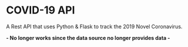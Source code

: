 # COVID-19 API
A Rest API that uses Python & Flask to track the 2019 Novel Coronavirus.

**- No longer works since the data source no longer provides data -**

